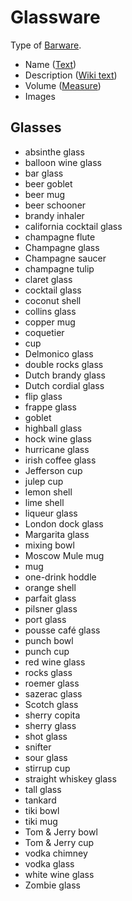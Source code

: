 # Glassware #
Type of [Barware](Barware.md).
  * Name ([Text](Text.md))
  * Description ([Wiki text](WikiText.md))
  * Volume ([Measure](Measure.md))
  * Images

## Glasses ##
  * absinthe glass
  * balloon wine glass
  * bar glass
  * beer goblet
  * beer mug
  * beer schooner
  * brandy inhaler
  * california cocktail glass
  * champagne flute
  * Champagne glass
  * Champagne saucer
  * champagne tulip
  * claret glass
  * cocktail glass
  * coconut shell
  * collins glass
  * copper mug
  * coquetier
  * cup
  * Delmonico glass
  * double rocks glass
  * Dutch brandy glass
  * Dutch cordial glass
  * flip glass
  * frappe glass
  * goblet
  * highball glass
  * hock wine glass
  * hurricane glass
  * irish coffee glass
  * Jefferson cup
  * julep cup
  * lemon shell
  * lime shell
  * liqueur glass
  * London dock glass
  * Margarita glass
  * mixing bowl
  * Moscow Mule mug
  * mug
  * one-drink hoddle
  * orange shell
  * parfait glass
  * pilsner glass
  * port glass
  * pousse café glass
  * punch bowl
  * punch cup
  * red wine glass
  * rocks glass
  * roemer glass
  * sazerac glass
  * Scotch glass
  * sherry copita
  * sherry glass
  * shot glass
  * snifter
  * sour glass
  * stirrup cup
  * straight whiskey glass
  * tall glass
  * tankard
  * tiki bowl
  * tiki mug
  * Tom & Jerry bowl
  * Tom & Jerry cup
  * vodka chimney
  * vodka glass
  * white wine glass
  * Zombie glass
